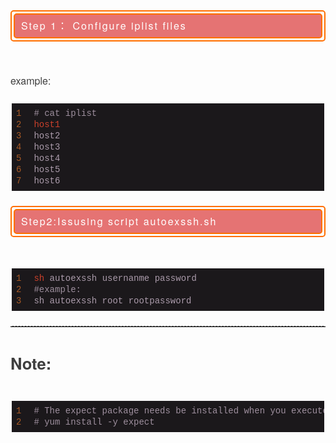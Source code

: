<div class="output_wrapper" id="output_wrapper_id" style="font-size: 16px; color: rgb(62, 62, 62); line-height: 1.6; word-spacing: 0px; letter-spacing: 0px; font-family: 'Helvetica Neue', Helvetica, 'Hiragino Sans GB', 'Microsoft YaHei', Arial, sans-serif;"><h3 id="hstep1configureiplistfiles" style="color: inherit; line-height: inherit; padding: 0px; margin: 1.5em 0px; border: 2px solid rgb(255, 111, 0); margin-bottom: 50px; font-size: 1em; border-radius: 5px; letter-spacing: 2px; font-weight: normal;"><span style="font-size: inherit; line-height: inherit; display: block; color: rgb(255, 255, 255); background: rgb(229, 115, 115); padding: 5px 10px; margin: 3px; border: 2px solid rgb(255, 111, 0); border-radius: 5px;">Step 1： Configure iplist files</span></h3>
<p style="font-size: inherit; color: inherit; line-height: inherit; padding: 0px; margin: 1.5em 0px;">example:</p>
<pre style="font-size: inherit; color: inherit; line-height: inherit; margin: 0px; padding: 0px;"><code class="hljs nginx" style="overflow-wrap: break-word; margin: 0px 2px; line-height: 18px; font-size: 14px; font-weight: normal; word-spacing: 0px; letter-spacing: 0px; font-family: Consolas, Inconsolata, Courier, monospace; border-radius: 0px; overflow-x: auto; background: rgb(27, 24, 27); color: rgb(171, 155, 171); padding: 0.5em; white-space: pre !important; word-wrap: normal !important; word-break: normal !important; overflow: auto !important; display: -webkit-box !important;"><span class="linenum hljs-number" style="font-size: inherit; line-height: inherit; margin: 0px; padding: 0px; color: rgb(166, 89, 38); padding-right: 20px; word-spacing: 0px; word-wrap: inherit !important; word-break: inherit !important;">1</span><span class="hljs-comment" style="font-size: inherit; line-height: inherit; margin: 0px; padding: 0px; color: rgb(158, 143, 158); word-wrap: inherit !important; word-break: inherit !important;">#&nbsp;cat&nbsp;iplist</span><br><span class="linenum hljs-number" style="font-size: inherit; line-height: inherit; margin: 0px; padding: 0px; color: rgb(166, 89, 38); padding-right: 20px; word-spacing: 0px; word-wrap: inherit !important; word-break: inherit !important;">2</span><span class="hljs-attribute" style="font-size: inherit; line-height: inherit; margin: 0px; padding: 0px; color: rgb(202, 64, 43); word-wrap: inherit !important; word-break: inherit !important;">host1</span><br><span class="linenum hljs-number" style="font-size: inherit; line-height: inherit; margin: 0px; padding: 0px; color: rgb(166, 89, 38); padding-right: 20px; word-spacing: 0px; word-wrap: inherit !important; word-break: inherit !important;">3</span>host2<br><span class="linenum hljs-number" style="font-size: inherit; line-height: inherit; margin: 0px; padding: 0px; color: rgb(166, 89, 38); padding-right: 20px; word-spacing: 0px; word-wrap: inherit !important; word-break: inherit !important;">4</span>host3<br><span class="linenum hljs-number" style="font-size: inherit; line-height: inherit; margin: 0px; padding: 0px; color: rgb(166, 89, 38); padding-right: 20px; word-spacing: 0px; word-wrap: inherit !important; word-break: inherit !important;">5</span>host4<br><span class="linenum hljs-number" style="font-size: inherit; line-height: inherit; margin: 0px; padding: 0px; color: rgb(166, 89, 38); padding-right: 20px; word-spacing: 0px; word-wrap: inherit !important; word-break: inherit !important;">6</span>host5<br><span class="linenum hljs-number" style="font-size: inherit; line-height: inherit; margin: 0px; padding: 0px; color: rgb(166, 89, 38); padding-right: 20px; word-spacing: 0px; word-wrap: inherit !important; word-break: inherit !important;">7</span>host6<br></code></pre>
<h3 id="hstep2issusingscriptautoexsshsh" style="color: inherit; line-height: inherit; padding: 0px; margin: 1.5em 0px; border: 2px solid rgb(255, 111, 0); margin-bottom: 50px; font-size: 1em; border-radius: 5px; letter-spacing: 2px; font-weight: normal;"><span style="font-size: inherit; line-height: inherit; display: block; color: rgb(255, 255, 255); background: rgb(229, 115, 115); padding: 5px 10px; margin: 3px; border: 2px solid rgb(255, 111, 0); border-radius: 5px;">Step2:Issusing script autoexssh.sh</span></h3>
<pre style="font-size: inherit; color: inherit; line-height: inherit; margin: 0px; padding: 0px;"><code class="hljs nginx" style="overflow-wrap: break-word; margin: 0px 2px; line-height: 18px; font-size: 14px; font-weight: normal; word-spacing: 0px; letter-spacing: 0px; font-family: Consolas, Inconsolata, Courier, monospace; border-radius: 0px; overflow-x: auto; background: rgb(27, 24, 27); color: rgb(171, 155, 171); padding: 0.5em; white-space: pre !important; word-wrap: normal !important; word-break: normal !important; overflow: auto !important; display: -webkit-box !important;"><span class="linenum hljs-number" style="font-size: inherit; line-height: inherit; margin: 0px; padding: 0px; color: rgb(166, 89, 38); padding-right: 20px; word-spacing: 0px; word-wrap: inherit !important; word-break: inherit !important;">1</span><span class="hljs-attribute" style="font-size: inherit; line-height: inherit; margin: 0px; padding: 0px; color: rgb(202, 64, 43); word-wrap: inherit !important; word-break: inherit !important;">sh</span>&nbsp;autoexssh&nbsp;usernanme&nbsp;password<br><span class="linenum hljs-number" style="font-size: inherit; line-height: inherit; margin: 0px; padding: 0px; color: rgb(166, 89, 38); padding-right: 20px; word-spacing: 0px; word-wrap: inherit !important; word-break: inherit !important;">2</span><span class="hljs-comment" style="font-size: inherit; line-height: inherit; margin: 0px; padding: 0px; color: rgb(158, 143, 158); word-wrap: inherit !important; word-break: inherit !important;">#example:</span><br><span class="linenum hljs-number" style="font-size: inherit; line-height: inherit; margin: 0px; padding: 0px; color: rgb(166, 89, 38); padding-right: 20px; word-spacing: 0px; word-wrap: inherit !important; word-break: inherit !important;">3</span>sh&nbsp;autoexssh&nbsp;root&nbsp;rootpassword<br></code></pre>
<hr style="font-size: inherit; color: inherit; line-height: inherit; padding: 0px; height: 1px; margin: 1.5rem 0px; border-right: none; border-bottom: none; border-left: none; border-image: initial; border-top: 1px dashed rgb(165, 165, 165);">
<h1 style="color: inherit; line-height: inherit; padding: 0px; margin: 1.5em 0px; font-weight: bold; font-size: 1.6em;"><span style="font-size: inherit; color: inherit; line-height: inherit; margin: 0px; padding: 0px;">Note:</span></h1>
<pre style="font-size: inherit; color: inherit; line-height: inherit; margin: 0px; padding: 0px;"><code class="hljs apache" style="overflow-wrap: break-word; margin: 0px 2px; line-height: 18px; font-size: 14px; font-weight: normal; word-spacing: 0px; letter-spacing: 0px; font-family: Consolas, Inconsolata, Courier, monospace; border-radius: 0px; overflow-x: auto; background: rgb(27, 24, 27); color: rgb(171, 155, 171); padding: 0.5em; white-space: pre !important; word-wrap: normal !important; word-break: normal !important; overflow: auto !important; display: -webkit-box !important;"><span class="linenum hljs-number" style="font-size: inherit; line-height: inherit; margin: 0px; padding: 0px; color: rgb(166, 89, 38); padding-right: 20px; word-spacing: 0px; word-wrap: inherit !important; word-break: inherit !important;">1</span><span class="hljs-comment" style="font-size: inherit; line-height: inherit; margin: 0px; padding: 0px; color: rgb(158, 143, 158); word-wrap: inherit !important; word-break: inherit !important;">#&nbsp;The&nbsp;expect&nbsp;package&nbsp;needs&nbsp;be&nbsp;installed&nbsp;when&nbsp;you&nbsp;execute&nbsp;the&nbsp;autoexssh.sh&nbsp;scripts&nbsp;for&nbsp;every&nbsp;machine</span><br><span class="linenum hljs-number" style="font-size: inherit; line-height: inherit; margin: 0px; padding: 0px; color: rgb(166, 89, 38); padding-right: 20px; word-spacing: 0px; word-wrap: inherit !important; word-break: inherit !important;">2</span><span class="hljs-comment" style="font-size: inherit; line-height: inherit; margin: 0px; padding: 0px; color: rgb(158, 143, 158); word-wrap: inherit !important; word-break: inherit !important;">#&nbsp;yum&nbsp;install&nbsp;-y&nbsp;expect</span><br></code></pre></div>

